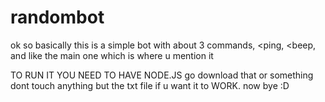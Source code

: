 # randombot
ok so basically this is a simple bot with about 3 commands, <ping, <beep, and like the main one which is where u mention it

TO RUN IT YOU NEED TO HAVE NODE.JS
go download that or something
dont touch anything but the txt file if u want it to WORK.
now bye :D
